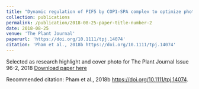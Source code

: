 ```yaml
---
title: "Dynamic regulation of PIF5 by COP1‐SPA complex to optimize photomorphogenesis in Arabidopsis"
collection: publications
permalink: /publication/2018-08-25-paper-title-number-2
date: 2018-08-25
venue: 'The Plant Journal'
paperurl: 'https://doi.org/10.1111/tpj.14074'
citation: 'Pham et al., 2018b https://doi.org/10.1111/tpj.14074'
---
```

Selected as research highlight and cover photo for The Plant Journal Issue 96-2, 2018
[Download paper here](https://doi.org/10.1111/tpj.14074)

Recommended citation: Pham et al., 2018b https://doi.org/10.1111/tpj.14074.
